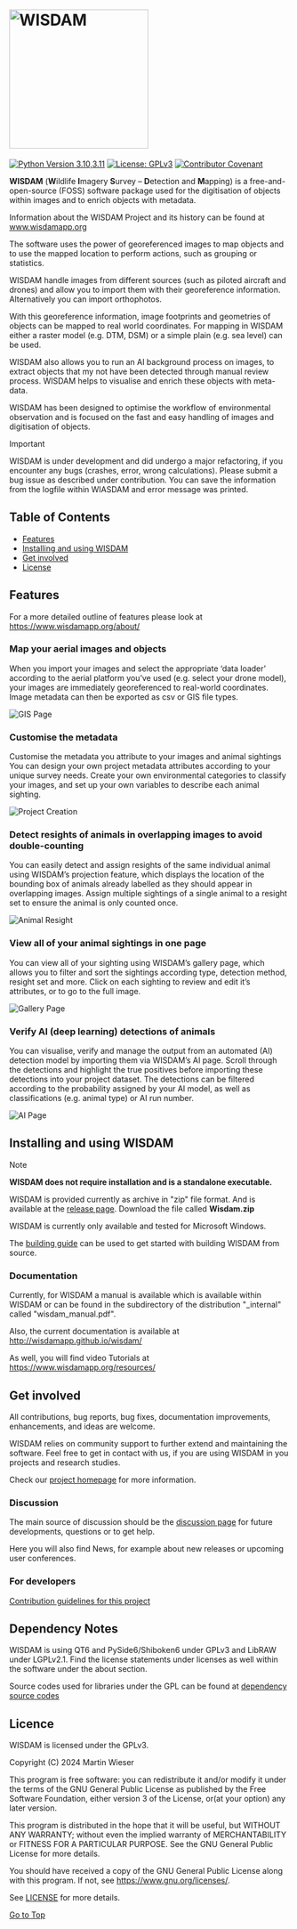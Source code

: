 
# <img align="center" alt="WISDAM" src="docs/images/WISDAM_Hero%20Logo_Black.svg" width="250">

[![Python Version 3.10,3.11](https://img.shields.io/badge/python-3.10%20%7C%203.11-blue?style=flat&logo=python&logoColor=white)](https://www.python.org)
[![License: GPLv3](https://img.shields.io/badge/License-GPLv3-green.svg)](https://www.gnu.org/licenses/gpl-3.0)
[![Contributor Covenant](https://img.shields.io/badge/Contributor%20Covenant-2.1-4baaaa.svg)](CODE_OF_CONDUCT.md)

**WISDAM** (**W**ildlife **I**magery **S**urvey – **D**etection and **M**apping) is a free-and-open-source (FOSS) software package used for the digitisation
of objects within images and to enrich objects with metadata.

Information about the WISDAM Project and its history can be found at www.wisdamapp.org 

The software uses the power of georeferenced images to map objects and to use the mapped location to perform actions, such as grouping or statistics.

WISDAM handle images from different sources (such as piloted aircraft and drones) and allow you to import them with their georeference information. Alternatively you can import orthophotos.

With this georeference information, image footprints and geometries of objects can be mapped to real world coordinates. For mapping in WISDAM either a raster model (e.g. DTM, DSM) or a simple plain (e.g. sea level) can be used.

WISDAM also allows you to run an AI background process on images, to extract objects that my not have been detected through manual review process. WISDAM helps to visualise and enrich these objects with meta-data.

WISDAM has been designed to optimise the workflow of environmental observation and is focused on the fast and easy handling of images and digitisation of objects. 

> [!IMPORTANT]  
> WISDAM is under development and did undergo a major refactoring, if you encounter any bugs (crashes, error, wrong calculations).
> Please submit a bug issue as described under contribution. You can save the information from the logfile within WIASDAM 
> and error message was printed.


## Table of Contents
- [Features](#features)
- [Installing and using WISDAM](#installing-and-using-wisdam)
- [Get involved](#get-involved)
- [License](#licence)

## Features

For a more detailed outline of features please look at https://www.wisdamapp.org/about/

### Map your aerial images and objects
When you import your images and select the appropriate ‘data loader’ according to the aerial platform you’ve used (e.g. select your drone model), your images are immediately georeferenced to real-world coordinates. Image metadata can then be exported as csv or GIS file types.

![GIS Page](docs/images/GIS-page-700-px.jpg "GIS Page")

### Customise the metadata
Customise the metadata you attribute to your images and animal sightings
You can design your own project metadata attributes according to your unique survey needs. Create your own environmental categories to classify your images, and set up your own variables to describe each animal sighting.

![Project Creation](docs/images/HomeCreateProject.jpg "Project Creation")

### Detect resights of animals in overlapping images to avoid double-counting
You can easily detect and assign resights of the same individual animal using WISDAM’s projection feature, which displays the location of the bounding box of animals already labelled as they should appear in overlapping images. Assign multiple sightings of a single animal to a resight set to ensure the animal is only counted once.

![Animal Resight](docs/images/ObjectDigHoverProjected.jpg "Animal Resight")

### View all of your animal sightings in one page
You can view all of your sighting using WISDAM’s gallery page, which allows you to filter and sort the sightings according type, detection method, resight set and more. Click on each sighting to review and edit it’s attributes, or to go to the full image.

![Gallery Page](docs/images/GalleryRightClick.jpg "Gallery Page")

### Verify AI (deep learning) detections of animals
You can visualise, verify and manage the output from an automated (AI) detection model by importing them via WISDAM’s AI page. Scroll through the detections and highlight the true positives before importing these detections into your project dataset. The detections can be filtered according to the probability assigned by your AI model, as well as classifications (e.g. animal type) or AI run number.

![AI Page](docs/images/AIDugOnlySelected.jpg "Verify AI (deep learning) detections of animals")

## Installing and using WISDAM

> [!NOTE]  
> **WISDAM does not require installation and is a standalone executable.**

WISDAM is provided currently as archive in "zip" file format.
And is available at the [release page](https://github.com/wisdamapp/wisdam/releases/latest).
Download the file called **Wisdam.zip**

WISDAM is currently only available and tested for Microsoft Windows.

The [building guide](INSTALL.md) can be used to get started with building WISDAM from source.

### Documentation
Currently, for WISDAM a manual is available which is available within WISDAM or can be found in the 
subdirectory of the distribution "_internal" called "wisdam_manual.pdf". 

Also, the current documentation is available at http://wisdamapp.github.io/wisdam/

As well, you will find video Tutorials at https://www.wisdamapp.org/resources/

## Get involved

All contributions, bug reports, bug fixes, documentation improvements, enhancements, and ideas are welcome.

WISDAM relies on community support to further extend and maintaining the software.
Feel free to get in contact with us, if you are using WISDAM in you projects and research studies.

Check our [project homepage](https://www.wisdamapp.org/get-involved/) for more information.

### Discussion
The main source of discussion should be the [discussion page](https://github.com/WISDAMapp/WISDAM/discussions)
for future developments, questions or to get help.

Here you will also find News, for example about new releases or upcoming user conferences.

### For developers 
[Contribution guidelines for this project](CONTRIBUTING.md)

## Dependency Notes
WISDAM is using QT6 and PySide6/Shiboken6 under GPLv3 and LibRAW under LGPLv2.1.
Find the license statements under licenses as well within the software under the about section.

Source codes used for libraries under the GPL can be found at [dependency source codes](https://github.com/WISDAMapp/dependency_source_codes)

## Licence
WISDAM is licensed under the GPLv3.

Copyright (C) 2024 Martin Wieser

This program is free software: you can redistribute it and/or modify it under the terms of the GNU General Public License as published by the Free Software Foundation, either version 3 of the License, or(at your option) any later version.

This program is distributed in the hope that it will be useful, but WITHOUT ANY WARRANTY; without even the implied warranty of MERCHANTABILITY or FITNESS FOR A PARTICULAR PURPOSE.  See the GNU General Public License for more details.

You should have received a copy of the GNU General Public License along with this program.  If not, see <https://www.gnu.org/licenses/>.

See [LICENSE](LICENSE) for more details.

[Go to Top](#table-of-contents)
